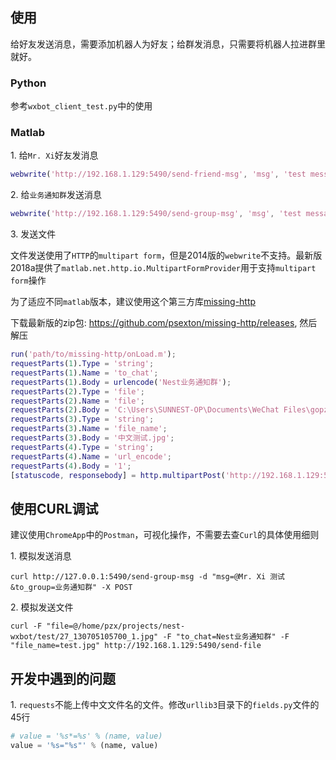 ## 使用

给好友发送消息，需要添加机器人为好友；给群发消息，只需要将机器人拉进群里就好。

### Python

参考`wxbot_client_test.py`中的使用


### Matlab

1\. 给`Mr. Xi`好友发消息

```matlab
webwrite('http://192.168.1.129:5490/send-friend-msg', 'msg', 'test messages from matlab', 'to_user', 'Mr. Xi')
```

2\. 给`业务通知群`发送消息

```matlab
webwrite('http://192.168.1.129:5490/send-group-msg', 'msg', 'test messages from matlab', 'to_group', '业务通知群')
```

3\. 发送文件

文件发送使用了`HTTP`的`multipart form`，但是2014版的`webwrite`不支持。最新版2018a提供了`matlab.net.http.io.MultipartFormProvider`用于支持`multipart form`操作


为了适应不同`matlab`版本，建议使用这个第三方库[missing-http](https://github.com/psexton/missing-http)


下载最新版的zip包: https://github.com/psexton/missing-http/releases, 然后解压

```matlab
run('path/to/missing-http/onLoad.m');
requestParts(1).Type = 'string';
requestParts(1).Name = 'to_chat';
requestParts(1).Body = urlencode('Nest业务通知群');
requestParts(2).Type = 'file';
requestParts(2).Name = 'file';
requestParts(2).Body = 'C:\Users\SUNNEST-OP\Documents\WeChat Files\gopzxbc\Files\test.jpg';
requestParts(3).Type = 'string';
requestParts(3).Name = 'file_name';
requestParts(3).Body = '中文测试.jpg';
requestParts(4).Type = 'string';
requestParts(4).Name = 'url_encode';
requestParts(4).Body = '1';
[statuscode, responsebody] = http.multipartPost('http://192.168.1.129:5490/send-file', requestParts)
```

## 使用CURL调试

建议使用`ChromeApp`中的`Postman`，可视化操作，不需要去查`Curl`的具体使用细则

1\. 模拟发送消息

```shell
curl http://127.0.0.1:5490/send-group-msg -d "msg=@Mr. Xi 测试&to_group=业务通知群" -X POST
```

2\. 模拟发送文件

```shell
curl -F "file=@/home/pzx/projects/nest-wxbot/test/27_130705105700_1.jpg" -F "to_chat=Nest业务通知群" -F "file_name=test.jpg" http://192.168.1.129:5490/send-file
```


## 开发中遇到的问题

1\. `requests`不能上传中文文件名的文件。修改`urllib3`目录下的`fields.py`文件的45行

```python
# value = '%s*=%s' % (name, value)
value = '%s="%s"' % (name, value)
```
